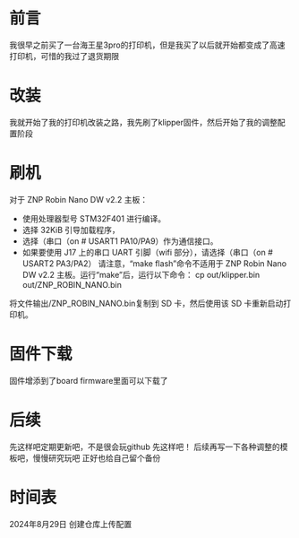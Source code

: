 # 前言
我很早之前买了一台海王星3pro的打印机，但是我买了以后就开始都变成了高速打印机，可惜的我过了退货期限
# 改装
我就开始了我的打印机改装之路，我先刷了klipper固件，然后开始了我的调整配置阶段

# 刷机
 对于 ZNP Robin Nano DW v2.2 主板：
 - 使用处理器型号 STM32F401 进行编译。
 - 选择 32KiB 引导加载程序，
 - 选择（串口（on # USART1 PA10/PA9）作为通信接口。
 - 如果要使用 J17 上的串口 UART 引脚（wifi 部分），请选择（串口（on # USART2 PA3/PA2）
 请注意，“make flash”命令不适用于 ZNP Robin Nano DW v2.2 主板。运行“make”后，运行以下命令：
 cp out/klipper.bin out/ZNP_ROBIN_NANO.bin

 将文件输出/ZNP_ROBIN_NANO.bin复制到 SD 卡，然后使用该 SD 卡重新启动打印机。
 # 固件下载
 固件增添到了board firmware里面可以下载了
# 后续
先这样吧定期更新吧，不是很会玩github 先这样吧！
后续再写一下各种调整的模板吧，慢慢研究玩吧
正好也给自己留个备份
# 时间表

2024年8月29日 创建仓库上传配置